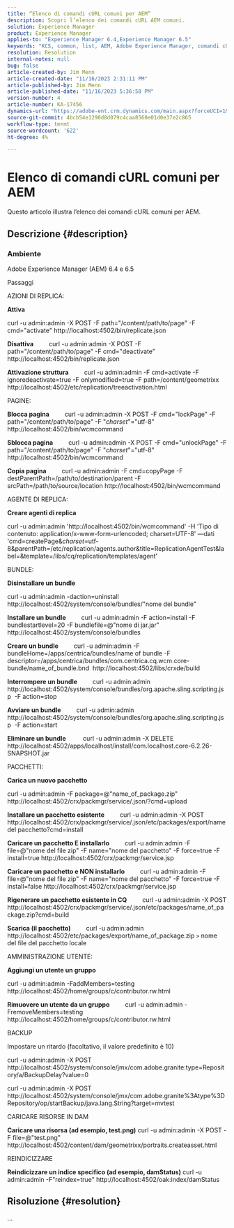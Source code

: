 ```yaml
---
title: “Elenco di comandi cURL comuni per AEM”
description: Scopri l’elenco dei comandi cURL AEM comuni.
solution: Experience Manager
product: Experience Manager
applies-to: "Experience Manager 6.4,Experience Manager 6.5"
keywords: "KCS, common, list, AEM, Adobe Experience Manager, comandi cURL, FAQ, 6.4, 6.5"
resolution: Resolution
internal-notes: null
bug: false
article-created-by: Jim Menn
article-created-date: "11/16/2023 2:31:11 PM"
article-published-by: Jim Menn
article-published-date: "11/16/2023 5:36:58 PM"
version-number: 4
article-number: KA-17456
dynamics-url: "https://adobe-ent.crm.dynamics.com/main.aspx?forceUCI=1&pagetype=entityrecord&etn=knowledgearticle&id=588ebac7-8c84-ee11-8179-6045bd006268"
source-git-commit: 4bcb54e1290d8d079c4caa8560e01d0e37e2c865
workflow-type: tm+mt
source-wordcount: '622'
ht-degree: 4%

---
```


# Elenco di comandi cURL comuni per AEM


Questo articolo illustra l’elenco dei comandi cURL comuni per AEM.

## Descrizione {#description}


### <b>Ambiente</b>

Adobe Experience Manager (AEM) 6.4 e 6.5

Passaggi

AZIONI DI REPLICA:

<b>Attiva</b>

curl -u admin:admin -X POST -F path=&quot;/content/path/to/page&quot; -F cmd=&quot;activate&quot; http://localhost:4502/bin/replicate.json

<b>Disattiva</b>
        curl -u admin:admin -X POST -F path=&quot;/content/path/to/page&quot; -F cmd=&quot;deactivate&quot; http://localhost:4502/bin/replicate.json

<b>Attivazione struttura</b>
        curl -u admin:admin -F cmd=activate -F ignoredeactivate=true -F onlymodified=true -F path=/content/geometrixx http://localhost:4502/etc/replication/treeactivation.html

PAGINE:

<b>Blocca pagina</b>
        curl -u admin:admin -X POST -F cmd=&quot;lockPage&quot; -F path=&quot;/content/path/to/page&quot; -F &quot;_charset_&quot;=&quot;utf-8&quot; http://localhost:4502/bin/wcmcommand

<b>Sblocca pagina</b>
        curl -u admin:admin -X POST -F cmd=&quot;unlockPage&quot; -F path=&quot;/content/path/to/page&quot; -F &quot;_charset_&quot;=&quot;utf-8&quot; http://localhost:4502/bin/wcmcommand

<b>Copia pagina</b>
        curl -u admin:admin -F cmd=copyPage -F destParentPath=/path/to/destination/parent -F srcPath=/path/to/source/location http://localhost:4502/bin/wcmcommand

AGENTE DI REPLICA:

<b>Creare agenti di replica</b>

curl -u admin:admin &#39;http://localhost:4502/bin/wcmcommand&#39; -H &#39;Tipo di contenuto: application/x-www-form-urlencoded; charset=UTF-8&#39; —dati &#39;cmd=createPage&amp;_charset_=utf-8&amp;parentPath=/etc/replication/agents.author&amp;title=ReplicationAgentTest&amp;label=&amp;template=/libs/cq/replication/templates/agent&#39;

BUNDLE:

<b>Disinstallare un bundle</b>

curl -u admin:admin -daction=uninstall http://localhost:4502/system/console/bundles/&quot;nome del bundle&quot;

<b>Installare un bundle</b>
        curl -u admin:admin -F action=install -F bundlestartlevel=20 -F bundlefile=@&quot;nome di jar.jar&quot; http://localhost:4502/system/console/bundles

<b>Creare un bundle</b>
        curl -u admin:admin -F bundleHome=/apps/centrica/bundles/name of bundle -F descriptor=/apps/centrica/bundles/com.centrica.cq.wcm.core-bundle/name_of_bundle.bnd  http://localhost:4502/libs/crxde/build

<b>Interrompere un bundle</b>
        curl -u admin:admin http://localhost:4502/system/console/bundles/org.apache.sling.scripting.jsp  -F action=stop

<b>Avviare un bundle</b>
        curl -u admin:admin http://localhost:4502/system/console/bundles/org.apache.sling.scripting.jsp  -F action=start

<b>Eliminare un bundle</b>
         curl -u admin:admin -X DELETE http://localhost:4502/apps/localhost/install/com.localhost.core-6.2.26-SNAPSHOT.jar

PACCHETTI:

<b>Carica un nuovo pacchetto</b>

curl -u admin:admin -F package=@&quot;name_of_package.zip&quot; http://localhost:4502/crx/packmgr/service/.json/?cmd=upload

<b>Installare un pacchetto esistente</b>
        curl -u admin:admin -X POST http://localhost:4502/crx/packmgr/service/.json/etc/packages/export/name del pacchetto?cmd=install

<b>Caricare un pacchetto E installarlo</b>
        curl -u admin:admin -F file=@&quot;nome del file zip&quot; -F name=&quot;nome del pacchetto&quot; -F force=true -F install=true http://localhost:4502/crx/packmgr/service.jsp

<b>Caricare un pacchetto e NON installarlo</b>
        curl -u admin:admin -F file=@&quot;nome del file zip&quot; -F name=&quot;nome del pacchetto&quot; -F force=true -F install=false http://localhost:4502/crx/packmgr/service.jsp

<b>Rigenerare un pacchetto esistente in CQ</b>
        curl -u admin:admin -X POST http://localhost:4502/crx/packmgr/service/.json/etc/packages/name_of_package.zip?cmd=build

<b>Scarica (il pacchetto)</b>
        curl -u admin:admin http://localhost:4502/etc/packages/export/name_of_package.zip `>`  nome del file del pacchetto locale

AMMINISTRAZIONE UTENTE:

<b>Aggiungi un utente un gruppo</b>

curl -u admin:admin -FaddMembers=testing http://localhost:4502/home/groups/c/contributor.rw.html

<b>Rimuovere un utente da un gruppo</b>
        curl -u admin:admin -FremoveMembers=testing http://localhost:4502/home/groups/c/contributor.rw.html

BACKUP

Impostare un ritardo (facoltativo, il valore predefinito è 10)

curl -u admin:admin -X POST http://localhost:4502/system/console/jmx/com.adobe.granite:type=Repository/a/BackupDelay?value=0

curl -u admin:admin -X POST http://localhost:4502/system/console/jmx/com.adobe.granite%3Atype%3DRepository/op/startBackup/java.lang.String?target=mvtest

CARICARE RISORSE IN DAM

<b>Caricare una risorsa (ad esempio, test.png)</b>
curl -u admin:admin -X POST -F file=@&quot;test.png&quot; http://localhost:4502/content/dam/geometrixx/portraits.createasset.html

REINDICIZZARE

<b>Reindicizzare un indice specifico (ad esempio, damStatus)</b>
curl -u admin:admin -F&quot;reindex=true&quot; http://localhost:4502/oak:index/damStatus


## Risoluzione {#resolution}


...
